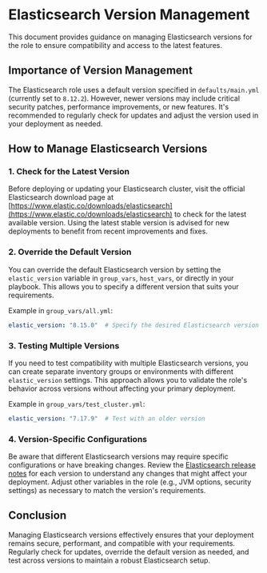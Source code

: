 # Elasticsearch Version Management

This document provides guidance on managing Elasticsearch versions for the role to ensure compatibility and access to the latest features.

## Importance of Version Management

The Elasticsearch role uses a default version specified in `defaults/main.yml` (currently set to `8.12.2`). However, newer versions may include critical security patches, performance improvements, or new features. It's recommended to regularly check for updates and adjust the version used in your deployment as needed.

## How to Manage Elasticsearch Versions

### 1. Check for the Latest Version

Before deploying or updating your Elasticsearch cluster, visit the official Elasticsearch download page at [https://www.elastic.co/downloads/elasticsearch](https://www.elastic.co/downloads/elasticsearch) to check for the latest available version. Using the latest stable version is advised for new deployments to benefit from recent improvements and fixes.

### 2. Override the Default Version

You can override the default Elasticsearch version by setting the `elastic_version` variable in `group_vars`, `host_vars`, or directly in your playbook. This allows you to specify a different version that suits your requirements.

Example in `group_vars/all.yml`:
```yaml
elastic_version: "8.15.0"  # Specify the desired Elasticsearch version
```

### 3. Testing Multiple Versions

If you need to test compatibility with multiple Elasticsearch versions, you can create separate inventory groups or environments with different `elastic_version` settings. This approach allows you to validate the role's behavior across versions without affecting your primary deployment.

Example in `group_vars/test_cluster.yml`:
```yaml
elastic_version: "7.17.9"  # Test with an older version
```

### 4. Version-Specific Configurations

Be aware that different Elasticsearch versions may require specific configurations or have breaking changes. Review the [Elasticsearch release notes](https://www.elastic.co/guide/en/elasticsearch/reference/current/release-notes.html) for each version to understand any changes that might affect your deployment. Adjust other variables in the role (e.g., JVM options, security settings) as necessary to match the version's requirements.

## Conclusion

Managing Elasticsearch versions effectively ensures that your deployment remains secure, performant, and compatible with your requirements. Regularly check for updates, override the default version as needed, and test across versions to maintain a robust Elasticsearch setup.
